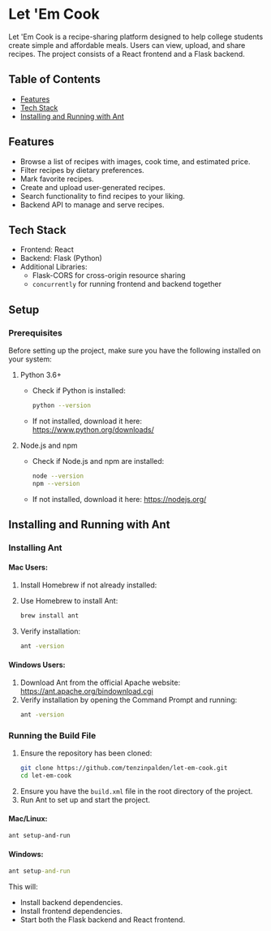 # Let 'Em Cook

Let 'Em Cook is a recipe-sharing platform designed to help college students create simple and affordable meals. 
Users can view, upload, and share recipes. The project consists of a React frontend and a Flask backend.

## Table of Contents

- [Features](#features)
- [Tech Stack](#tech-stack)
- [Installing and Running with Ant](#installing-and-running-with-ant)

## Features

- Browse a list of recipes with images, cook time, and estimated price.
- Filter recipes by dietary preferences.
- Mark favorite recipes.
- Create and upload user-generated recipes.
- Search functionality to find recipes to your liking.
- Backend API to manage and serve recipes.

## Tech Stack

- Frontend: React
- Backend: Flask (Python)
- Additional Libraries:
  - Flask-CORS for cross-origin resource sharing
  - `concurrently` for running frontend and backend together

## Setup

### Prerequisites

Before setting up the project, make sure you have the following installed on your system:

1. Python 3.6+
   - Check if Python is installed:
     ```bash
     python --version
     ```
   - If not installed, download it here:
     https://www.python.org/downloads/

2. Node.js and npm
   - Check if Node.js and npm are installed:
     ```bash
     node --version
     npm --version
     ```
   - If not installed, download it here:
     https://nodejs.org/

## Installing and Running with Ant

### Installing Ant

#### Mac Users:
1. Install Homebrew if not already installed:

2. Use Homebrew to install Ant:
   ```bash
   brew install ant
   ```
3. Verify installation:
   ```bash
   ant -version
   ```

#### Windows Users:
1. Download Ant from the official Apache website:
   https://ant.apache.org/bindownload.cgi
2. Verify installation by opening the Command Prompt and running:
   ```cmd
   ant -version
   ```

### Running the Build File

1. Ensure the repository has been cloned:
   ```bash
   git clone https://github.com/tenzinpalden/let-em-cook.git
   cd let-em-cook
   ```
2. Ensure you have the `build.xml` file in the root directory of the project.
3. Run Ant to set up and start the project.

#### Mac/Linux:
   ```bash
   ant setup-and-run
   ```

#### Windows:
   ```cmd
   ant setup-and-run
   ```

This will:
- Install backend dependencies.
- Install frontend dependencies.
- Start both the Flask backend and React frontend.
